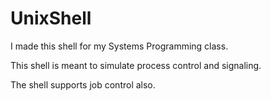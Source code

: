 # UnixShell
I made this shell for my Systems Programming class. 

This shell is meant to simulate process control and signaling.

The shell supports job control also.
